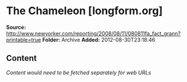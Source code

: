 # The Chameleon    [longform.org]

**Source:** http://www.newyorker.com/reporting/2008/08/11/080811fa_fact_grann?printable=true
**Folder:** Archive
**Added:** 2012-08-30T23:18:46




## Content
*Content would need to be fetched separately for web URLs*
